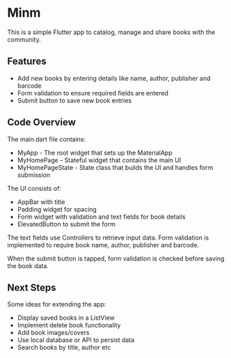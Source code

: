 # Minm

This is a simple Flutter app to catalog, manage and share books with the community.

## Features

- Add new books by entering details like name, author, publisher and barcode
- Form validation to ensure required fields are entered
- Submit button to save new book entries

## Code Overview

The main.dart file contains:

- MyApp - The root widget that sets up the MaterialApp
- MyHomePage - Stateful widget that contains the main UI
- MyHomePageState - State class that builds the UI and handles form submission

The UI consists of:

- AppBar with title
- Padding widget for spacing
- Form widget with validation and text fields for book details
- ElevatedButton to submit the form

The text fields use Controllers to retrieve input data. Form validation is implemented to require book name, author, publisher and barcode.

When the submit button is tapped, form validation is checked before saving the book data.

## Next Steps

Some ideas for extending the app:

- Display saved books in a ListView
- Implement delete book functionality
- Add book images/covers
- Use local database or API to persist data
- Search books by title, author etc
